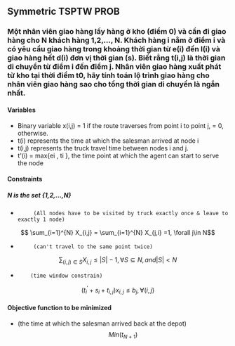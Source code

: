 
## Symmetric TSPTW PROB

### Một nhân viên giao hàng lấy hàng ở kho (điểm 0) và cần đi giao hàng cho N khách hàng 1,2,…, N. Khách hàng i nằm ở điểm i và có yêu cầu giao hàng trong khoảng thời gian từ e(i) đến l(i) và giao hàng hết d(i)  đơn vị thời gian (s). Biết rằng  t(i,j) là thời gian di  chuyển từ điểm i đến điểm j. Nhân viên giao hàng xuất phát từ kho tại thời điểm t0, hãy tính toán lộ trình giao hàng cho nhân viên giao hàng sao cho tổng thời gian di chuyển là ngắn nhất.

#### Variables
* Binary variable x(i,j) = 1 if the route traverses from point i to point j,
                         = 0, otherwise.
* t(i) represents the time at which the salesman arrived at node i 
* t(i,j) represents the truck travel time between nodes i and j.
* t'(i) = max{ei , ti }, the time point at which the agent can start to serve the node

#### Constraints
##### N is the set {1,2,...,N}

*          (All nodes have to be visited by truck exactly once & leave to exactly 1 node) 
$$ \sum_{i=1}^{N} X_{i,j} = \sum_{i=1}^{N} X_{j,i} =1, \forall j\in N$$

*          (can't travel to the same point twice)
$$ \sum_{(i,j)\in S} X_{i,j} \leq |S| -1, \forall S \subseteq N,  and |S| < N$$
        
*         (time window constrain)
$$ (t_{i}^{'} +s_{i}+ t_{i,j})x_{i,j} \leq b_{j}, \forall (i,j) $$


#### Objective function to be minimized
* (the time at which the salesman arrived back at the depot)
$$ Min(t_{N+1}) $$
          
